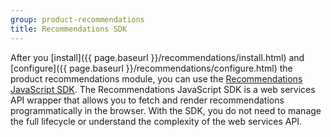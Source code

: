 ```yaml
---
group: product-recommendations
title: Recommendations SDK
---
```


After you [install]({{ page.baseurl }}/recommendations/install.html) and [configure]({{ page.baseurl }}/recommendations/configure.html) the product recommendations module, you can use the [Recommendations JavaScript SDK](https://www.npmjs.com/package/@magento/recommendations-js-sdk). The Recommendations JavaScript SDK is a web services API wrapper that allows you to fetch and render recommendations programmatically in the browser. With the SDK, you do not need to manage the full lifecycle or understand the complexity of the web services API.
